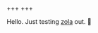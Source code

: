 +++
+++

Hello. Just testing [zola](https://www.getzola.org/documentation/getting-started/overview/) out. 🧪

